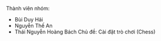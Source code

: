 Thành viên nhóm:
- Bùi Duy Hải
- Nguyễn Thế An
- Thái Nguyễn Hoàng Bách
Chủ đề: Cài đặt trò chơi (Chess)
